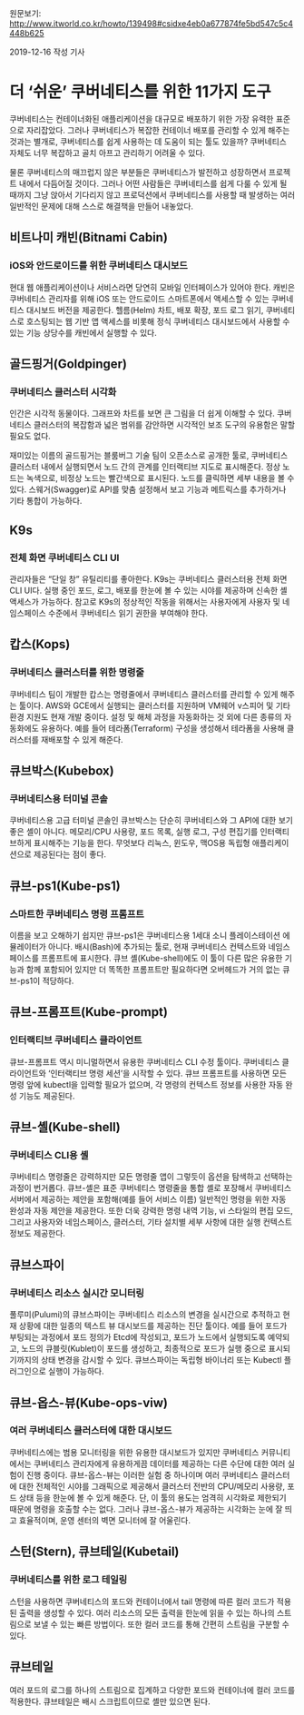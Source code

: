 원문보기:
http://www.itworld.co.kr/howto/139498#csidxe4eb0a677874fe5bd547c5c4448b625 

2019-12-16 작성 기사


# 더 ‘쉬운’ 쿠버네티스를 위한 11가지 도구


쿠버네티스는 컨테이너화된 애플리케이션을 대규모로 배포하기 위한 가장 유력한 표준으로 자리잡았다. 
그러나 쿠버네티스가 복잡한 컨테이너 배포를 관리할 수 있게 해주는 것과는 별개로, 쿠버네티스를 쉽게 사용하는 데 도움이 되는 툴도 있을까? 
쿠버네티스 자체도 너무 복잡하고 골치 아프고 관리하기 어려울 수 있다.

  
물론 쿠버네티스의 매끄럽지 않은 부분들은 쿠버네티스가 발전하고 성장하면서 프로젝트 내에서 다듬어질 것이다. 
그러나 어떤 사람들은 쿠버네티스를 쉽게 다룰 수 있게 될 때까지 그냥 앉아서 기다리지 않고 프로덕션에서
쿠버네티스를 사용할 때 발생하는 여러 일반적인 문제에 대해 스스로 해결책을 만들어 내놓았다.

## 비트나미 캐빈(Bitnami Cabin)
### iOS와 안드로이드를 위한 쿠버네티스 대시보드  
현대 웹 애플리케이션이나 서비스라면 당연히 모바일 인터페이스가 있어야 한다. 
캐빈은 쿠버네티스 관리자를 위해 iOS 또는 안드로이드 스마트폰에서 액세스할 수 있는 쿠버네티스 대시보드 버전을 제공한다. 
헬름(Helm) 차트, 배포 확장, 포드 로그 읽기, 쿠버네티스로 호스팅되는 웹 기반 앱 액세스를 비롯해 
정식 쿠버네티스 대시보드에서 사용할 수 있는 기능 상당수를 캐빈에서 실행할 수 있다.
 
## 골드핑거(Goldpinger)
### 쿠버네티스 클러스터 시각화
인간은 시각적 동물이다. 그래프와 차트를 보면 큰 그림을 더 쉽게 이해할 수 있다. 
쿠버네티스 클러스터의 복잡함과 넓은 범위를 감안하면 시각적인 보조 도구의 유용함은 말할 필요도 없다.
  
재미있는 이름의 골드핑거는 블룸버그 기술 팀이 오픈소스로 공개한 툴로, 
쿠버네티스 클러스터 내에서 실행되면서 노드 간의 관계를 인터랙티브 지도로 표시해준다. 
정상 노드는 녹색으로, 비정상 노드는 빨간색으로 표시된다. 노드를 클릭하면 세부 내용을 볼 수 있다. 
스웨거(Swagger)로 API를 맞춤 설정해서 보고 기능과 메트릭스를 추가하거나 기타 통합이 가능하다.
 
## K9s
### 전체 화면 쿠버네티스 CLI UI
관리자들은 “단일 창” 유틸리티를 좋아한다. K9s는 쿠버네티스 클러스터용 전체 화면 CLI UI다. 
실행 중인 포드, 로그, 배포를 한눈에 볼 수 있는 시야를 제공하며 신속한 셸 액세스가 가능하다. 
참고로 K9s의 정상적인 작동을 위해서는 사용자에게 사용자 및 네임스페이스 수준에서 쿠버네티스 읽기 권한을 부여해야 한다.
 
## 캅스(Kops)
### 쿠버네티스 클러스터를 위한 명령줄 
쿠버네티스 팀이 개발한 캅스는 명령줄에서 쿠버네티스 클러스터를 관리할 수 있게 해주는 툴이다. 
AWS와 GCE에서 실행되는 클러스터를 지원하며 VM웨어 v스피어 및 기타 환경 지원도 현재 개발 중이다.
설정 및 해체 과정을 자동화하는 것 외에 다른 종류의 자동화에도 유용하다. 
예를 들어 테라폼(Terraform) 구성을 생성해서 테라폼을 사용해 클러스터를 재배포할 수 있게 해준다.
 
## 큐브박스(Kubebox)
### 쿠버네티스용 터미널 콘솔
쿠버네티스용 고급 터미널 콘솔인 큐브박스는 단순히 쿠버네티스와 그 API에 대한 보기 좋은 셸이 아니다.
메모리/CPU 사용량, 포드 목록, 실행 로그, 구성 편집기를 인터랙티브하게 표시해주는 기능을 한다. 
무엇보다 리눅스, 윈도우, 맥OS용 독립형 애플리케이션으로 제공된다는 점이 좋다.
 
## 큐브-ps1(Kube-ps1)
### 스마트한 쿠버네티스 명령 프롬프트
이름을 보고 오해하기 쉽지만 큐브-ps1은 쿠버네티스용 1세대 소니 플레이스테이션 에뮬레이터가 아니다. 
배시(Bash)에 추가되는 툴로, 현재 쿠버네티스 컨텍스트와 네임스페이스를 프롬프트에 표시한다. 
큐브 셸(Kube-shell)에도 이 툴이 다른 많은 유용한 기능과 함께 포함되어 있지만 
더 똑똑한 프롬프트만 필요하다면 오버헤드가 거의 없는 큐브-ps1이 적당하다.
 
## 큐브-프롬프트(Kube-prompt)
### 인터랙티브 쿠버네티스 클라이언트
큐브-프롬프트 역시 미니멀하면서 유용한 쿠버네티스 CLI 수정 툴이다. 
쿠버네티스 클라이언트와 ‘인터랙티브 명령 세션’을 시작할 수 있다. 
큐브 프롬프트를 사용하면 모든 명령 앞에 kubectl을 입력할 필요가 없으며, 
각 명령의 컨텍스트 정보를 사용한 자동 완성 기능도 제공된다.
 
## 큐브-셸(Kube-shell)
### 쿠버네티스 CLI용 셸
쿠버네티스 명령줄은 강력하지만 모든 명령줄 앱이 그렇듯이 옵션을 탐색하고 선택하는 과정이 번거롭다. 
큐브-셸은 표준 쿠버네티스 명령줄을 통합 셸로 포장해서 쿠버네티스 서버에서 제공하는 
제안을 포함해(예를 들어 서비스 이름) 일반적인 명령을 위한 자동 완성과 자동 제안을 제공한다. 
또한 더욱 강력한 명령 내역 기능, vi 스타일의 편집 모드, 그리고 사용자와 네임스페이스, 
클러스터, 기타 설치별 세부 사항에 대한 실행 컨텍스트 정보도 제공한다.
 
## 큐브스파이
### 쿠버네티스 리소스 실시간 모니터링
풀루미(Pulumi)의 큐브스파이는 쿠버네티스 리소스의 변경을 실시간으로 추적하고 
현재 상황에 대한 일종의 텍스트 뷰 대시보드를 제공하는 진단 툴이다. 
예를 들어 포드가 부팅되는 과정에서 포드 정의가 Etcd에 작성되고, 
포드가 노드에서 실행되도록 예약되고, 노드의 큐블릿(Kublet)이 포드를 생성하고, 
최종적으로 포드가 실행 중으로 표시되기까지의 상태 변경을 감시할 수 있다. 
큐브스파이는 독립형 바이너리 또는 Kubectl 플러그인으로 실행이 가능하다.
 
## 큐브-옵스-뷰(Kube-ops-viw) 
### 여러 쿠버네티스 클러스터에 대한 대시보드
쿠버네티스에는 범용 모니터링을 위한 유용한 대시보드가 있지만 
쿠버네티스 커뮤니티에서는 쿠버네티스 관리자에게 유용하게끔 데이터를 제공하는 다른 수단에 대한 여러 실험이 진행 중이다. 
큐브-옵스-뷰는 이러한 실험 중 하나이며 여러 쿠버네티스 클러스터에 대한 전체적인 시야를 그래픽으로 제공해서 
클러스터 전반의 CPU/메모리 사용량, 포드 상태 등을 한눈에 볼 수 있게 해준다. 
단, 이 툴의 용도는 엄격히 시각화로 제한되기 때문에 명령을 호출할 수는 없다. 
그러나 큐브-옵스-뷰가 제공하는 시각화는 눈에 잘 띄고 효율적이며, 운영 센터의 벽면 모니터에 잘 어울린다.
 
## 스턴(Stern), 큐브테일(Kubetail)
### 쿠버네티스를 위한 로그 테일링
스턴을 사용하면 쿠버네티스의 포드와 컨테이너에서 tail 명령에 따른 컬러 코드가 적용된 출력을 생성할 수 있다. 
여러 리소스의 모든 출력을 한눈에 읽을 수 있는 하나의 스트림으로 보낼 수 있는 빠른 방법이다. 
또한 컬러 코드를 통해 간편히 스트림을 구분할 수 있다.

## 큐브테일 
여러 포드의 로그를 하나의 스트림으로 집계하고 다양한 포드와 컨테이너에 컬러 코드를 적용한다. 
큐브테일은 배시 스크립트이므로 셸만 있으면 된다.
